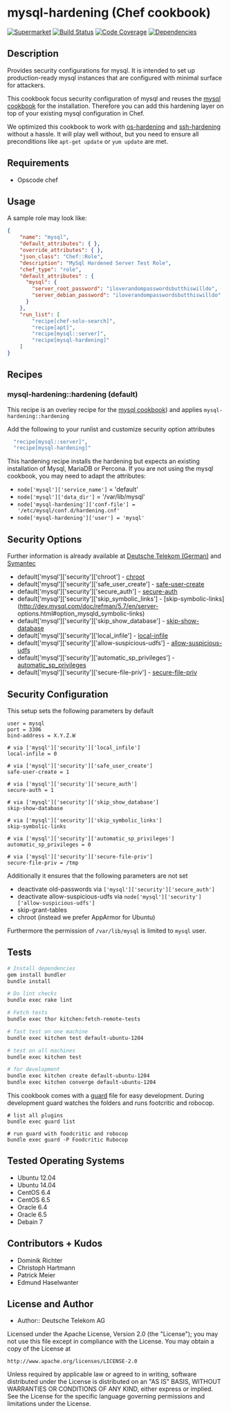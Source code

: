 # mysql-hardening (Chef cookbook)

[![Supermarket](http://img.shields.io/cookbook/v/mysql-hardening.svg)][1]
[![Build Status](http://img.shields.io/travis/TelekomLabs/chef-mysql-hardening.svg)][2]
[![Code Coverage](http://img.shields.io/coveralls/TelekomLabs/chef-mysql-hardening.svg)][3]
[![Dependencies](http://img.shields.io/gemnasium/TelekomLabs/chef-mysql-hardening.svg)][4]

## Description

Provides security configurations for mysql. It is intended to set up production-ready mysql instances that are configured with minimal surface for attackers.

This cookbook focus security configuration of mysql and reuses the [mysql cookbook](https://github.com/opscode-cookbooks/mysql) for the installation. Therefore you can add this hardening layer on top of your existing mysql configuration in Chef.

We optimized this cookbook to work with [os-hardening](https://github.com/TelekomLabs/chef-os-hardening) and [ssh-hardening](https://github.com/TelekomLabs/chef-ssh-hardening) without a hassle. It will play well without, but you need to ensure all preconditions like `apt-get update` or `yum update` are met.

## Requirements

* Opscode chef

## Usage

A sample role may look like:

```json
{
    "name": "mysql",
    "default_attributes": { },
    "override_attributes": { },
    "json_class": "Chef::Role",
    "description": "MySql Hardened Server Test Role",
    "chef_type": "role",
    "default_attributes" : {
      "mysql": {
        "server_root_password": "iloverandompasswordsbutthiswilldo",
        "server_debian_password": "iloverandompasswordsbutthiswilldo"
      }
    },
    "run_list": [
        "recipe[chef-solo-search]",
        "recipe[apt]",
        "recipe[mysql::server]",
        "recipe[mysql-hardening]"
    ]
}
```

## Recipes

### mysql-hardening::hardening (default)

This recipe is an overley recipe for the [mysql cookbook](https://github.com/opscode-cookbooks/mysql)) and applies `mysql-hardening::hardening`

Add the following to your runlist and customize security option attributes

```bash
  "recipe[mysql::server]",
  "recipe[mysql-hardening]"
```

This hardening recipe installs the hardening but expects an existing installation of Mysql, MariaDB or Percona. If you are not using the mysql cookbook, you may need to adapt the attributes:

- `node['mysql']['service_name']` = 'default'
- `node['mysql']['data_dir']` = '/var/lib/mysql'
- `node['mysql-hardening']['conf-file'] = '/etc/mysql/conf.d/hardening.cnf'` 
- `node['mysql-hardening']['user'] = 'mysql'`

## Security Options

Further information is already available at [Deutsche Telekom (German)](http://www.telekom.com/static/-/155996/7/technische-sicherheitsanforderungen-si) and [Symantec](http://www.symantec.com/connect/articles/securing-mysql-step-step) 

 * default['mysql']['security']['chroot'] - [chroot](http://dev.mysql.com/doc/refman/5.7/en/server-options.html#option_mysqld_chroot)
 * default['mysql']['security']['safe_user_create'] - [safe-user-create](http://dev.mysql.com/doc/refman/5.7/en/server-options.html#option_mysqld_safe-user-create)
 * default['mysql']['security']['secure_auth'] - [secure-auth](http://dev.mysql.com/doc/refman/5.7/en/server-options.html#option_mysqld_secure-auth)
 * default['mysql']['security']['skip_symbolic_links'] - [skip-symbolic-links](http://dev.mysql.com/doc/refman/5.7/en/server-
    options.html#option_mysqld_symbolic-links)
 * default['mysql']['security']['skip_show_database'] - [skip-show-database](http://dev.mysql.com/doc/refman/5.7/en/server-options.html#option_mysqld_skip-show-database)
 * default['mysql']['security']['local_infile'] - [local-infile](http://dev.mysql.com/doc/refman/5.7/en/server-system-variables.html#sysvar_local_infile)
 * default['mysql']['security']['allow-suspicious-udfs'] - [allow-suspicious-udfs](https://dev.mysql.com/doc/refman/5.7/en/server-options.html#option_mysqld_allow-suspicious-udfs)
 * default['mysql']['security']['automatic_sp_privileges'] - [automatic_sp_privileges](https://dev.mysql.com/doc/refman/5.7/en/server-system-variables.html#sysvar_automatic_sp_privileges)
 * default['mysql']['security']['secure-file-priv'] - [secure-file-priv](https://dev.mysql.com/doc/refman/5.7/en/server-options.html#option_mysqld_secure-file-priv)

## Security Configuration

This setup sets the following parameters by default

    user = mysql
    port = 3306
    bind-address = X.Y.Z.W

    # via ['mysql']['security']['local_infile']
    local-infile = 0

    # via ['mysql']['security']['safe_user_create']
    safe-user-create = 1

    # via ['mysql']['security']['secure_auth']
    secure-auth = 1

    # via ['mysql']['security']['skip_show_database']
    skip-show-database

    # via ['mysql']['security']['skip_symbolic_links']
    skip-symbolic-links

    # via ['mysql']['security']['automatic_sp_privileges']
    automatic_sp_privileges = 0

    # via ['mysql']['security']['secure-file-priv']
    secure-file-priv = /tmp


Additionally it ensures that the following parameters are not set

 * deactivate old-passwords via `['mysql']['security']['secure_auth']`
 * deactivate allow-suspicious-udfs via `node['mysql']['security']['allow-suspicious-udfs']`
 * skip-grant-tables
 * chroot (instead we prefer AppArmor for Ubuntu)

Furthermore the permission of `/var/lib/mysql` is limited to `mysql` user.

## Tests

```bash
# Install dependencies
gem install bundler
bundle install

# Do lint checks
bundle exec rake lint

# Fetch tests
bundle exec thor kitchen:fetch-remote-tests

# fast test on one machine
bundle exec kitchen test default-ubuntu-1204

# test on all machines
bundle exec kitchen test

# for development
bundle exec kitchen create default-ubuntu-1204
bundle exec kitchen converge default-ubuntu-1204
```

This cookbook comes with a [guard](https://github.com/guard/guard) file for easy development. During development guard watches the folders and runs footcritic and robocop.

```
# list all plugins
bundle exec guard list

# run guard with foodcritic and robocop
bundle exec guard -P Foodcritic Rubocop
```

## Tested Operating Systems

* Ubuntu 12.04
* Ubuntu 14.04
* CentOS 6.4
* CentOS 6.5
* Oracle 6.4
* Oracle 6.5
* Debain 7

## Contributors + Kudos

* Dominik Richter
* Christoph Hartmann
* Patrick Meier
* Edmund Haselwanter

## License and Author

* Author:: Deutsche Telekom AG

Licensed under the Apache License, Version 2.0 (the "License");
you may not use this file except in compliance with the License.
You may obtain a copy of the License at

    http://www.apache.org/licenses/LICENSE-2.0

Unless required by applicable law or agreed to in writing, software
distributed under the License is distributed on an "AS IS" BASIS,
WITHOUT WARRANTIES OR CONDITIONS OF ANY KIND, either express or implied.
See the License for the specific language governing permissions and
limitations under the License.

[1]: https://supermarket.getchef.com/cookbooks/mysql-hardening
[2]: http://travis-ci.org/TelekomLabs/chef-mysql-hardening
[3]: https://coveralls.io/r/TelekomLabs/chef-mysql-hardening
[4]: https://gemnasium.com/TelekomLabs/chef-mysql-hardening
